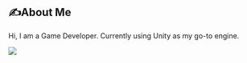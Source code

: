 ## ✍️About Me
Hi, I am a Game Developer. Currently using Unity as my go-to engine. 

<img src="https://c.tenor.com/TmaU1HJh4iwAAAAC/tenor.gif"/>
